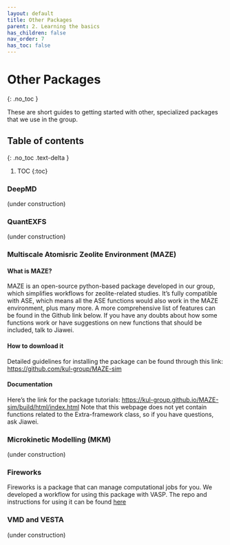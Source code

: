 ```yaml
---
layout: default
title: Other Packages
parent: 2. Learning the basics
has_children: false
nav_order: 7
has_toc: false
---
```


# Other Packages

{: .no_toc }

These are short guides to getting started with other, specialized packages that we use in the group.

## Table of contents
{: .no_toc .text-delta }

1. TOC
{:toc}

### DeepMD
(under construction)


### QuantEXFS
(under construction)


### Multiscale Atomisric Zeolite Environment (MAZE)

#### What is MAZE?
MAZE is an open-source python-based package developed in our group, which simplifies workflows for zeolite-related studies. It’s fully compatible with ASE, which means all the ASE functions would also work in the MAZE environment, plus many more. A more comprehensive list of features can be found in the Github link below. If you have any doubts about how some functions work or have suggestions on new functions that should be included, talk to Jiawei.

#### How to download it
Detailed guidelines for installing the package can be found through this link:
https://github.com/kul-group/MAZE-sim

#### Documentation
Here’s the link for the package tutorials:
https://kul-group.github.io/MAZE-sim/build/html/index.html
Note that this webpage does not yet contain functions related to the Extra-framework class, so if you have questions, ask Jiawei.

### Microkinetic Modelling (MKM)
(under construction)

### Fireworks

Fireworks is a package that can manage computational jobs for you. We developed a workflow for using this package with VASP. 
The repo and instructions for using it can be found [here](https://github.com/kul-group/vasp-fw)

### VMD and VESTA
(under construction)
